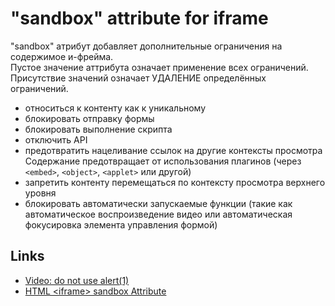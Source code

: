 # "sandbox" attribute for iframe

"sandbox" атрибут добавляет дополнительные ограничения на содержимое и-фрейма.  
Пустое значение аттрибута означает применение всех ограничений. Присутствие значений означает УДАЛЕНИЕ определённых ограничений.

* относиться к контенту как к уникальному
* блокировать отправку формы
* блокировать выполнение скрипта
* отключить API
* предотвратить нацеливание ссылок на другие контексты просмотра
Содержание предотвращает от использования плагинов (через `<embed>`, `<object>`, `<applet>` или другой)
* запретить контенту перемещаться по контексту просмотра верхнего уровня
* блокировать автоматически запускаемые функции (такие как автоматическое воспроизведение видео или автоматическая фокусировка элемента управления формой)

## Links

* [Video: do not use alert(1)](https://www.youtube.com/watch?v=KHwVjzWei1c)
* [HTML \<iframe\> sandbox Attribute](https://www.w3schools.com/tags/att_iframe_sandbox.asp)
